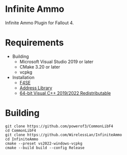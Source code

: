 # Infinite Ammo
Infinite Ammo Plugin for Fallout 4.

# Requirements

* Building
    * Microsoft Visual Studio 2019 or later
    * CMake 3.20 or later
    * vcpkg
* Installation
    * [F4SE](http://f4se.silverlock.org/)
    * [Address Library](https://www.nexusmods.com/fallout4/mods/47327)
    * [64-bit Visual C++ 2019/2022 Redistributable](https://aka.ms/vs/17/release/vc_redist.x64.exe)

# Building
```
git clone https://github.com/powerof3/CommonLibF4
cd CommonLibF4
git clone https://github.com/WirelessLan/InfiniteAmmo
cd InfiniteAmmo
cmake --preset vs2022-windows-vcpkg
cmake --build build --config Release
```
